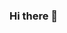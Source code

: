 ### Hi there 👋

<!--
**pushpapadti/pushpapadti** is a ✨ _special_ ✨ repository because its `README.md` (this file) appears on your GitHub profile.

Here are some ideas to get you started:

- 🔭 I’m currently working on data science projects.
- 🌱 I’m currently learning data science and machine learning.
- 👯 I’m looking to collaborate on data science and machine learning projects.
- 🤔 I’m looking for help with neural networks.
- 💬 Ask me about python libraries, ML.
- 📫 How to reach me: contact me through email: pushpa.padti99@gmail.com
- 😄 Pronouns: she/her
- ⚡ Fun fact:I know it's crazy, but I love to eat… 
-->
